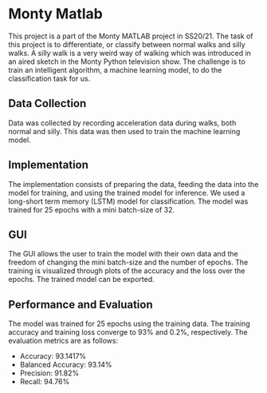 # Monty Matlab 

This project is a part of the Monty MATLAB project in SS20/21. The task of this project is to differentiate, or classify between normal walks and silly walks. A silly walk is a very weird way of walking which was introduced in an aired sketch in the Monty Python television show. The challenge is to train an intelligent algorithm, a machine learning model, to do the classification task for us.

## Data Collection

Data was collected by recording acceleration data during walks, both normal and silly. This data was then used to train the machine learning model.

## Implementation

The implementation consists of preparing the data, feeding the data into the model for training, and using the trained model for inference. We used a long-short term memory (LSTM) model for classification. The model was trained for 25 epochs with a mini batch-size of 32.

## GUI

The GUI allows the user to train the model with their own data and the freedom of changing the mini batch-size and the number of epochs. The training is visualized through plots of the accuracy and the loss over the epochs. The trained model can be exported.

## Performance and Evaluation

The model was trained for 25 epochs using the training data. The training accuracy and training loss converge to 93% and 0.2%, respectively. The evaluation metrics are as follows:

- Accuracy: 93.1417%
- Balanced Accuracy: 93.14%
- Precision: 91.82%
- Recall: 94.76%


